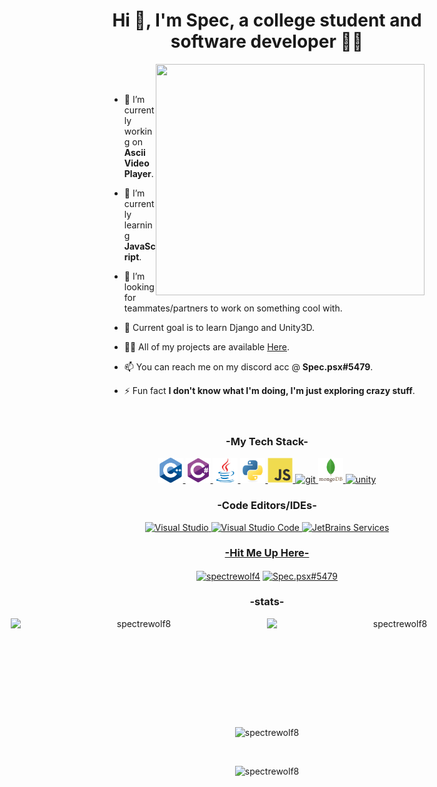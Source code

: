 <h1 align="center">Hi 👋, I'm Spec, a college student and software developer 👨‍💻</h1>

<img src="https://user-images.githubusercontent.com/69973760/198896968-929030d6-d592-4828-87cc-06195f087f2c.gif" align="right" width="430" height="370"  />

<br/>
<br/>

- 🔭 I’m currently working on **Ascii Video Player**.

- 🌱 I’m currently learning **JavaScript**.

- 🤝 I’m looking for teammates/partners to work on something cool with.

- 📌️ Current goal is to learn Django and Unity3D.

- 👨‍💻 All of my projects are available [Here](https://github.com/Spectrewolf8?tab=repositories).

- 📫 You can reach me on my discord acc @ **Spec.psx#5479**.

- ⚡ Fun fact **I don't know what I'm doing, I'm just exploring crazy stuff**.
  <br/>  
  <br/>

<h3 align="center">-My Tech Stack-</h3>
<p align="center">

  <a href="https://www.w3schools.com/cpp/" target="_blank" rel="noreferrer">
    <img src="https://raw.githubusercontent.com/devicons/devicon/master/icons/cplusplus/cplusplus-original.svg" alt="cplusplus" width="40" height="40" />
  </a>
  <a href="https://www.w3schools.com/cs/" target="_blank" rel="noreferrer">
    <img src="https://raw.githubusercontent.com/devicons/devicon/master/icons/csharp/csharp-original.svg" alt="csharp" width="40" height="40" />
  </a>
  <a href="https://www.java.com" target="_blank" rel="noreferrer">
    <img src="https://raw.githubusercontent.com/devicons/devicon/master/icons/java/java-original.svg" alt="java" width="40" height="40" />
  </a>
   <a href="https://www.python.org" target="_blank" rel="noreferrer">
    <img src="https://raw.githubusercontent.com/devicons/devicon/master/icons/python/python-original.svg" alt="python" width="40" height="40" />
  </a>
  <a href="https://developer.mozilla.org/en-US/docs/Web/JavaScript" target="_blank" rel="noreferrer">
    <img src="https://raw.githubusercontent.com/devicons/devicon/master/icons/javascript/javascript-original.svg" alt="javascript" width="40" height="40" />
  </a>
  <a href="https://git-scm.com/" target="_blank" rel="noreferrer">
    <img src="https://www.vectorlogo.zone/logos/git-scm/git-scm-icon.svg" alt="git" width="40" height="40" />
  </a>
  <a href="https://www.mongodb.com/" target="_blank" rel="noreferrer">
    <img src="https://raw.githubusercontent.com/devicons/devicon/master/icons/mongodb/mongodb-original-wordmark.svg" alt="mongodb" width="40" height="40" />
  </a>
 
  <a href="https://unity.com/" target="_blank" rel="noreferrer">
    <img src="https://www.vectorlogo.zone/logos/unity3d/unity3d-icon.svg" alt="unity" width="40" height="40" />
  </a>
</p>

<h3 align="center">-Code Editors/IDEs-</h3>
<p align="center"> <a href="https://visualstudio.microsoft.com/" target="_blank" rel="noreferrer"> <img src="https://visualstudio.microsoft.com/wp-content/uploads/2019/06/BrandVisualStudioWin2019-3.svg" alt="Visual Studio" width="40" height="40"/>
<a href="https://code.visualstudio.com" target="_blank" rel="noreferrer"> <img src="https://code.visualstudio.com/assets/images/code-stable.png" alt="Visual Studio Code" width="40" height="40"/>
 <a href="www.jetbrains.com" target="_blank" rel="noreferrer"> <img src="https://resources.jetbrains.com/storage/products/company/brand/logos/jb_beam.svg?_gl=1*rgy94s*_ga*MzM4MDgxMjk5LjE2NTI5MzEwMTI.*_ga_9J976DJZ68*MTY2NzE1MzIwMC4xOS4xLjE2NjcxNTM0MDMuNjAuMC4w" alt="JetBrains Services" width="45" height="45"/>

<h3 align="center">-Hit Me Up Here-</h3>
<p align="center">
<a href="https://twitter.com/SpecsineMaxine_" target="blank"><img align="center" src="https://raw.githubusercontent.com/rahuldkjain/github-profile-readme-generator/master/src/images/icons/Social/twitter.svg" alt="spectrewolf4" height="40" width="40" /></a>
<a href="https://discord.gg/Spec.psx#5479" target="blank"><img align="center" src="https://assets-global.website-files.com/6257adef93867e50d84d30e2/62595384e89d1d54d704ece7_3437c10597c1526c3dbd98c737c2bcae.svg" alt="Spec.psx#5479" height="40" width="40" /></a>
</p>  
   
<h3 align="center">-stats-</h3>
<div align = "center" style="display:flex; justify-content:center;">
  <img style="margin:0; padding:0;" width="410" height="160" src="https://github-readme-stats.vercel.app/api?username=spectrewolf8&show_icons=true&theme=dark&locale=en" alt="spectrewolf8" />
  <img style="margin:0; padding:0;" height="160" width="410" src="https://github-readme-streak-stats.herokuapp.com/?user=spectrewolf8&theme=dark" alt="spectrewolf8" />
</div>

<p align="center"><img height = "170" width="410" src="https://github-readme-stats.vercel.app/api/top-langs/?username=Spectrewolf8&layout=compact&theme=dark" alt="spectrewolf8"/></p>
<br/>  
<p align="center"> <img src="https://komarev.com/ghpvc/?username=spectrewolf8&label=Profile%20views&color=0e75b6&style=flat" alt="spectrewolf8" /> </p>
